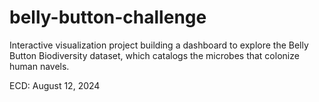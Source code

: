 # belly-button-challenge
Interactive visualization project building a dashboard to explore the Belly Button Biodiversity dataset, which catalogs the microbes that colonize human navels.

ECD: August 12, 2024
